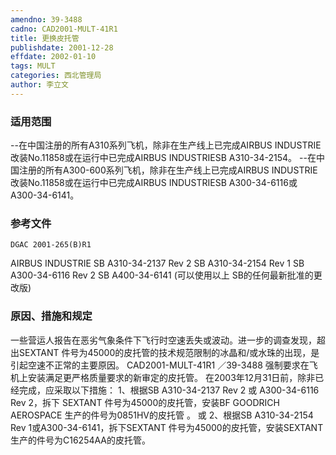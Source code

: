 ```yaml
---
amendno: 39-3488
cadno: CAD2001-MULT-41R1
title: 更换皮托管
publishdate: 2001-12-28
effdate: 2002-01-10
tags: MULT
categories: 西北管理局
author: 李立文
---
```


### 适用范围 
--在中国注册的所有A310系列飞机，除非在生产线上已完成AIRBUS INDUSTRIE 改装No.11858或在运行中已完成AIRBUS INDUSTRIESB A310-34-2154。
--在中国注册的所有A300-600系列飞机，除非在生产线上已完成AIRBUS INDUSTRIE 改装No.11858或在运行中已完成AIRBUS INDUSTRIESB A300-34-6116或 A300-34-6141。

<!--more-->
### 参考文件
    DGAC 2001-265(B)R1 
AIRBUS INDUSTRIE SB A310-34-2137 Rev 2       SB A310-34-2154 Rev 1       SB A300-34-6116 Rev 2        SB A400-34-6141 
(可以使用以上 SB的任何最新批准的更改版) 

### 原因、措施和规定 
一些营运人报告在恶劣气象条件下飞行时空速丢失或波动。进一步的调查发现，超出SEXTANT 件号为45000的皮托管的技术规范限制的冰晶和/或水珠的出现，是引起空速不正常的主要原因。 
       CAD2001-MULT-41R1   ／39-3488 
    强制要求在飞机上安装满足更严格质量要求的新审定的皮托管。     在2003年12月31日前，除非已经完成，应采取以下措施：     1、根据SB A310-34-2137 Rev 2 或 A300-34-6116 Rev 2，拆下
SEXTANT 件号为45000的皮托管，安装BF GOODRICH AEROSPACE 生产的件号为0851HV的皮托管 。 或 
    2、根据SB A310-34-2154 Rev 1或A300-34-6141，拆下SEXTANT 件号为45000的皮托管，安装SEXTANT 生产的件号为C16254AA的皮托管。
